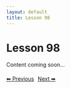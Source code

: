 ```yaml
---
layout: default
title: Lesson 98
---
```


# Lesson 98

Content coming soon...

<div style="margin-top: 20px;">
<a href="/docs/Advanced/Lessons/lesson_97.md" style="margin-right: 10px;">⬅ Previous</a><a href="/docs/Advanced/Lessons/lesson_99.md">Next ➡</a>
</div>
